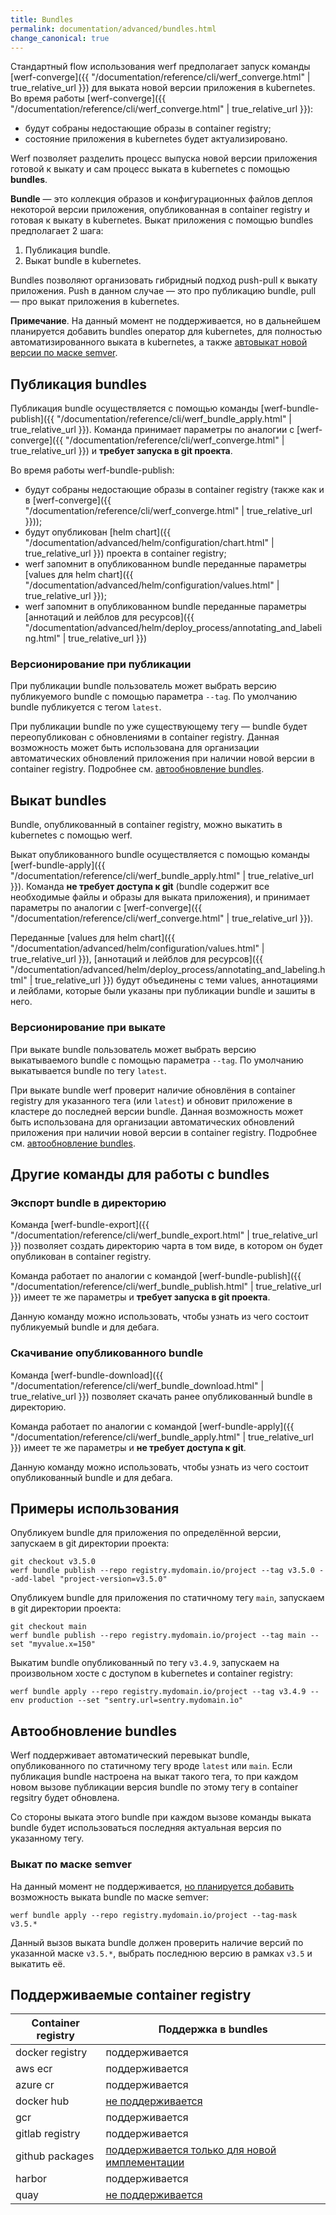```yaml
---
title: Bundles
permalink: documentation/advanced/bundles.html
change_canonical: true
---
```


Стандартный flow использования werf предполагает запуск команды [werf-converge]({{ "/documentation/reference/cli/werf_converge.html" | true_relative_url }}) для выката новой версии приложения в kubernetes. Во время работы [werf-converge]({{ "/documentation/reference/cli/werf_converge.html" | true_relative_url }}):
 - будут собраны недостающие образы в container registry;
 - состояние приложения в kubernetes будет актуализировано.

Werf позволяет разделить процесс выпуска новой версии приложения готовой к выкату и сам процесс выката в kubernetes с помощью **bundles**.

**Bundle** — это коллекция образов и конфигурационных файлов деплоя некоторой версии приложения, опубликованная в container registry и готовая к выкату в kubernetes. Выкат приложения с помощью bundles предполагает 2 шага:
  1. Публикация bundle.
  2. Выкат bundle в kubernetes.

Bundles позволяют организовать гибридный подход push-pull к выкату приложения. Push в данном случае — это про публикацию bundle, pull — про выкат приложения в kubernetes.

**Примечание**. На данный момент не поддерживается, но в дальнейшем планируется добавить bundles оператор для kubernetes, для полностью автоматизированного выката в kubernetes, а также [автовыкат новой версии по маске semver](#выкат-по-маске-semver).

## Публикация bundles

Публикация bundle осуществляется с помощью команды [werf-bundle-publish]({{ "/documentation/reference/cli/werf_bundle_apply.html" | true_relative_url }}). Команда принимает параметры по аналогии с [werf-converge]({{ "/documentation/reference/cli/werf_converge.html" | true_relative_url }}) и **требует запуска в git проекта**.

Во время работы werf-bundle-publish:
 - будут собраны недостающие образы в container registry (также как и в [werf-converge]({{ "/documentation/reference/cli/werf_converge.html" | true_relative_url }}));
 - будут опубликован [helm chart]({{ "/documentation/advanced/helm/configuration/chart.html" | true_relative_url }}) проекта в container registry;
 - werf запомнит в опубликованном bundle переданные параметры [values для helm chart]({{ "/documentation/advanced/helm/configuration/values.html" | true_relative_url }});
 - werf запомнит в опубликованном bundle переданные параметры [аннотаций и лейблов для ресурсов]({{ "/documentation/advanced/helm/deploy_process/annotating_and_labeling.html" | true_relative_url }})

### Версионирование при публикации

При публикации bundle пользователь может выбрать версию публикуемого bundle с помощью параметра `--tag`. По умолчанию bundle публикуется с тегом `latest`.

При публикации bundle по уже существующему тегу — bundle будет переопубликован с обновлениями в container registry. Данная возможность может быть использована для организации автоматических обновлений приложения при наличии новой версии в container registry. Подробнее см. [автообновление bundles](#автообновление-bundles).

## Выкат bundles

Bundle, опубликованный в container registry, можно выкатить в kubernetes с помощью werf.

Выкат опубликованного bundle осуществляется с помощью команды [werf-bundle-apply]({{ "/documentation/reference/cli/werf_bundle_apply.html" | true_relative_url }}). Команда **не требует доступа к git** (bundle содержит все необходимые файлы и образы для выката приложения), и принимает параметры по аналогии с [werf-converge]({{ "/documentation/reference/cli/werf_converge.html" | true_relative_url }}).

Переданные [values для helm chart]({{ "/documentation/advanced/helm/configuration/values.html" | true_relative_url }}), [аннотаций и лейблов для ресурсов]({{ "/documentation/advanced/helm/deploy_process/annotating_and_labeling.html" | true_relative_url }}) будут объединены с теми values, аннотациями и лейблами, которые были указаны при публикации bundle и зашиты в него.

### Версионирование при выкате

При выкате bundle пользователь может выбрать версию выкатываемого bundle с помощью параметра `--tag`. По умолчанию выкатывается bundle по тегу `latest`.

При выкате bundle werf проверит наличие обновлёния в container registry для указанного тега (или `latest`) и обновит приложение в кластере до последней версии bundle. Данная возможность может быть использована для организации автоматических обновлений приложения при наличии новой версии в container registry. Подробнее см. [автообновление bundles](#автообновление-bundles).

## Другие команды для работы с bundles

### Экспорт bundle в директорию

Команда [werf-bundle-export]({{ "/documentation/reference/cli/werf_bundle_export.html" | true_relative_url }}) позволяет создать директорию чарта в том виде, в котором он будет опубликован в container registry.

Команда работает по аналогии с командой [werf-bundle-publish]({{ "/documentation/reference/cli/werf_bundle_publish.html" | true_relative_url }}) имеет те же параметры и **требует запуска в git проекта**.

Данную команду можно использовать, чтобы узнать из чего состоит публикуемый bundle и для дебага.

### Скачивание опубликованного bundle

Команда [werf-bundle-download]({{ "/documentation/reference/cli/werf_bundle_download.html" | true_relative_url }}) позволяет скачать ранее опубликованный bundle в директорию.

Команда работает по аналогии с командой [werf-bundle-apply]({{ "/documentation/reference/cli/werf_bundle_apply.html" | true_relative_url }}) имеет те же параметры и **не требует доступа к git**.

Данную команду можно использовать, чтобы узнать из чего состоит опубликованный bundle и для дебага.

## Примеры использования

Опубликуем bundle для приложения по определённой версии, запускаем в git директории проекта:

```
git checkout v3.5.0
werf bundle publish --repo registry.mydomain.io/project --tag v3.5.0 --add-label "project-version=v3.5.0"
```

Опубликуем bundle для приложения по статичному тегу `main`, запускаем в git директории проекта:

```
git checkout main
werf bundle publish --repo registry.mydomain.io/project --tag main --set "myvalue.x=150"
```

Выкатим bundle опубликованный по тегу `v3.4.9`, запускаем на произвольном хосте с доступом в kubernetes и container registry:

```
werf bundle apply --repo registry.mydomain.io/project --tag v3.4.9 --env production --set "sentry.url=sentry.mydomain.io"
```

## Автообновление bundles

Werf поддерживает автоматический перевыкат bundle, опубликованного по статичному тегу вроде `latest` или `main`. Если публикация bundle настроена на выкат такого тега, то при каждом новом вызове публикации версия bundle по этому тегу в container regsitry будет обновлена.

Со стороны выката этого bundle при каждом вызове команды выката bundle будет использоваться последняя актуальная версия по указанному тегу.

### Выкат по маске semver

На данный момент не поддерживается, [но планируется добавить](https://github.com/werf/werf/issues/3169) возможность выката bundle по маске semver:

```
werf bundle apply --repo registry.mydomain.io/project --tag-mask v3.5.*
```

Данный вызов выката bundle должен проверить наличие версий по указанной маске `v3.5.*`, выбрать последнюю версию в рамках `v3.5` и выкатить её.

## Поддерживаемые container registry

| Container registry | Поддержка в bundles  |
| ------------------ | -------------------- |
| docker registry    | поддерживается |
| aws ecr            | поддерживается |
| azure cr           | поддерживается |
| docker hub         | [не поддерживается](https://github.com/werf/werf/issues/3184) |
| gcr                | поддерживается |
| gitlab registry    | поддерживается |
| github packages    | [поддерживается только для новой имплементации](https://github.com/werf/werf/issues/3188) |
| harbor             | поддерживается | 
| quay               | [не поддерживается](https://github.com/werf/werf/issues/3182) |

